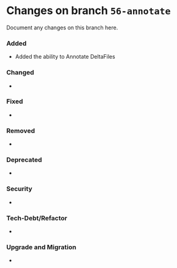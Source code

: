 # Changes on branch `56-annotate`
Document any changes on this branch here.
### Added
- Added the ability to Annotate DeltaFiles 

### Changed
- 

### Fixed
- 

### Removed
- 

### Deprecated
- 

### Security
- 

### Tech-Debt/Refactor
- 

### Upgrade and Migration
- 
